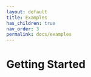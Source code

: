 ```yaml
---
layout: default
title: Examples
has_children: true
nav_order: 3
permalink: docs/examples
---
```


# Getting Started
